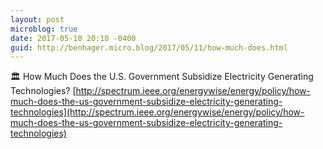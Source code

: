 ```yaml
---
layout: post
microblog: true
date: 2017-05-10 20:10 -0400
guid: http://benhager.micro.blog/2017/05/11/how-much-does.html
---
```

🏛 How Much Does the U.S. Government Subsidize Electricity Generating Technologies? [http://spectrum.ieee.org/energywise/energy/policy/how-much-does-the-us-government-subsidize-electricity-generating-technologies](http://spectrum.ieee.org/energywise/energy/policy/how-much-does-the-us-government-subsidize-electricity-generating-technologies)
